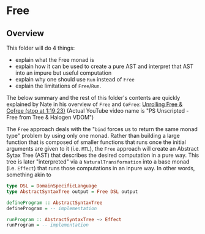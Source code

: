 # Free

## Overview

This folder will do 4 things:
- explain what the Free monad is
- explain how it can be used to create a pure AST and interpret that AST into an impure but useful computation
- explain why one should use `Run` instead of `Free`
- explain the limitations of `Free`/`Run`.

The below summary and the rest of this folder's contents are quickly explained by Nate in his overview of `Free` and `CoFree`: [Unrolling Free & Cofree (stop at 1:19:23)](https://www.youtube.com/watch?v=eKkxmVFcd74&t=18) (Actual YouTube video name is "PS Unscripted - Free from Tree & Halogen VDOM")

The `Free` approach deals with the "`bind` forces us to return the same monad type" problem by using only one monad. Rather than building a large function that is composed of smaller functions that runs once the initial arguments are given to it (i.e. `MTL`), the `Free` approach will create an Abstract Sytax Tree (AST) that describes the desired computation in a pure way. This tree is later "interpreted" via a `NaturalTransformation` into a base monad (i.e. `Effect`) that runs those computations in an inpure way. In other words, something akin to
```purescript
type DSL = DomainSpecificLanguage
type AbstractSyntaxTree output = Free DSL output

defineProgram :: AbstractSyntaxTree
defineProgram = -- implementation

runProgram :: AbstractSyntaxTree ~> Effect
runProgram = -- implementation
```
